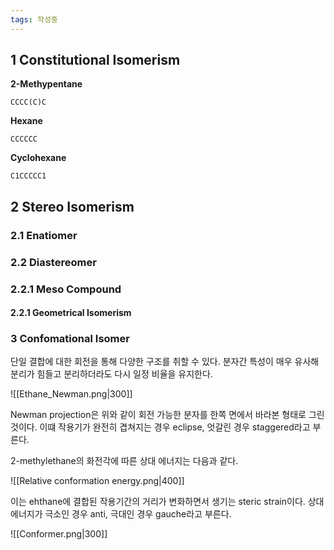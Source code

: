 ```yaml
---
tags: 작성중
---
```

## 1 Constitutional Isomerism
**2-Methypentane**
```smiles
CCCC(C)C
```
 **Hexane**
 ```smiles
CCCCCC
```
**Cyclohexane**
 ```smiles
C1CCCCC1
```

## 2 Stereo Isomerism
### 2.1 Enatiomer
### 2.2 Diastereomer

### 2.2.1 Meso Compound
#### 2.2.1 Geometrical Isomerism
### 3 Confomational Isomer
단일 결합에 대한 회전을 통해 다양한 구조를 취할 수 있다. 분자간 특성이 매우 유사해 분리가 힘들고 분리하더라도 다시 일정 비율을 유지한다.


![[Ethane_Newman.png|300]]

Newman projection은 위와 같이 회전 가능한 분자를 한쪽 면에서 바라본 형태로 그린 것이다. 
이떄 작용기가 완전히 겹쳐지는 경우 eclipse, 엇갈린 경우 staggered라고 부른다.

2-methylethane의 화전각에 따른 상대 에너지는 다음과 같다. 

![[Relative conformation energy.png|400]]


이는 ehthane에 결합된 작용기간의 거리가 변화하면서 생기는 steric strain이다. 
상대 에너지가 극소인 경우 anti, 극대인 경우 gauche라고 부른다.

![[Conformer.png|300]]

